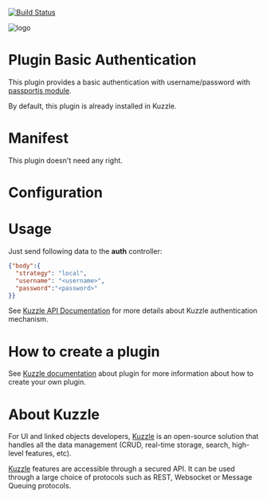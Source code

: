 [![Build Status](https://travis-ci.org/kuzzleio/kuzzle-plugin-basicauth.svg?branch=master)](https://travis-ci.org/kuzzleio/kuzzle-plugin-basicauth)

![logo](https://raw.githubusercontent.com/kuzzleio/kuzzle/master/docs/images/logo.png)

# Plugin Basic Authentication

This plugin provides a basic authentication with username/password with [passportjs module](http://passportjs.org/docs/username-password).

By default, this plugin is already installed in Kuzzle.

# Manifest

This plugin doesn't need any right.

# Configuration


# Usage

Just send following data to the **auth** controller:

```json
{"body":{
  "strategy": "local",
  "username": "<username>",
  "password":"<password>"
}}
```

See [Kuzzle API Documentation](http://kuzzleio.github.io/kuzzle-api-documentation/#auth-controller) for more details about Kuzzle authentication mechanism.

# How to create a plugin

See [Kuzzle documentation](https://github.com/kuzzleio/kuzzle/docs/plugins.md) about plugin for more information about how to create your own plugin.

# About Kuzzle

For UI and linked objects developers, [Kuzzle](https://github.com/kuzzleio/kuzzle) is an open-source solution that handles all the data management
(CRUD, real-time storage, search, high-level features, etc).

[Kuzzle](https://github.com/kuzzleio/kuzzle) features are accessible through a secured API. It can be used through a large choice of protocols such as REST, Websocket or Message Queuing protocols.